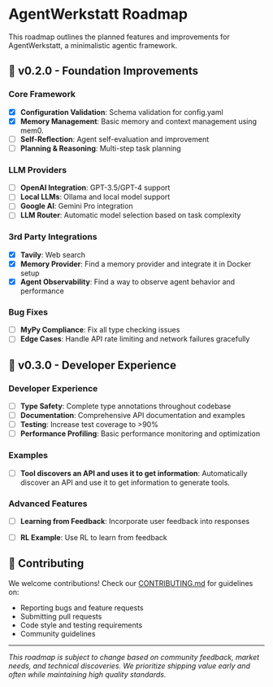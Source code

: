 # AgentWerkstatt Roadmap

This roadmap outlines the planned features and improvements for AgentWerkstatt, a minimalistic agentic framework.

## 🚀 v0.2.0 - Foundation Improvements

### Core Framework
- [x] **Configuration Validation**: Schema validation for config.yaml
- [x] **Memory Management**: Basic memory and context management using mem0.
- [ ] **Self-Reflection**: Agent self-evaluation and improvement
- [ ] **Planning & Reasoning**: Multi-step task planning

### LLM Providers
- [ ] **OpenAI Integration**: GPT-3.5/GPT-4 support
- [ ] **Local LLMs**: Ollama and local model support
- [ ] **Google AI**: Gemini Pro integration
- [ ] **LLM Router**: Automatic model selection based on task complexity

### 3rd Party Integrations
- [x] **Tavily**: Web search
- [x] **Memory Provider**: Find a memory provider and integrate it in Docker setup
- [x] **Agent Observability**: Find a way to observe agent behavior and performance

### Bug Fixes
- [ ] **MyPy Compliance**: Fix all type checking issues
- [ ] **Edge Cases**: Handle API rate limiting and network failures gracefully

## 🔧 v0.3.0 - Developer Experience

### Developer Experience
- [ ] **Type Safety**: Complete type annotations throughout codebase
- [ ] **Documentation**: Comprehensive API documentation and examples
- [ ] **Testing**: Increase test coverage to >90%
- [ ] **Performance Profiling**: Basic performance monitoring and optimization

### Examples
- [ ] **Tool discovers an API and uses it to get information**: Automatically discover an API and use it to get information to generate tools.

### Advanced Features
- [ ] **Learning from Feedback**: Incorporate user feedback into responses
- [ ] **RL Example**: Use RL to learn from feedback


## 🤝 Contributing

We welcome contributions! Check our [CONTRIBUTING.md](CONTRIBUTING.md) for guidelines on:
- Reporting bugs and feature requests
- Submitting pull requests
- Code style and testing requirements
- Community guidelines


---

*This roadmap is subject to change based on community feedback, market needs, and technical discoveries. We prioritize shipping value early and often while maintaining high quality standards.*
